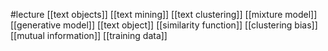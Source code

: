 #lecture
[[text objects]]
[[text mining]]
[[text clustering]]
[[mixture model]]
[[generative model]]
[[text object]]
[[similarity function]]
[[clustering bias]]
[[mutual information]]
[[training data]]
